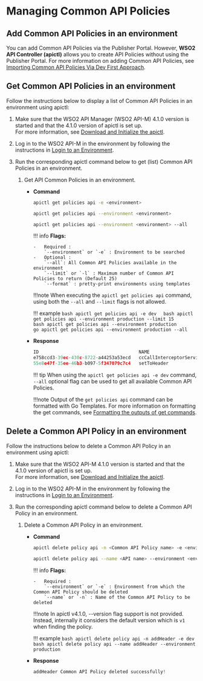 # Managing Common API Policies

## Add Common API Policies in an environment

You can add Common API Policies via the Publisher Portal.
However, **WSO2 API Controller (apictl)** allows you to create API Policies without using the Publisher Portal. For more information on adding Common API Policies, see [Importing Common API Policies Via Dev First Approach]({{base_path}}/install-and-setup/setup/api-controller/managing-apis-api-products/importing-common-api-policies-via-dev-first-approach).

## Get Common API Policies in an environment

Follow the instructions below to display a list of Common API Policies in an environment using apictl:

1.  Make sure that the WSO2 API Manager (WSO2 API-M) 4.1.0 version is started and that the 4.1.0 version of apictl is set up.   
     For more information, see [Download and Initialize the apictl]({{base_path}}/install-and-setup/setup/api-controller/getting-started-with-wso2-api-controller/#download-and-initialize-the-apictl).
2.  Log in to the WSO2 API-M in the environment by following the instructions in [Login to an Environment]({{base_path}}/install-and-setup/setup/api-controller/getting-started-with-wso2-api-controller/#login-to-an-environment).
3.  Run the corresponding apictl command below to get (list) Common API Policies in an environment.

    1. Get API Common Policies in an environment.

        -   **Command**
            ``` bash
            apictl get policies api -e <environment>
            ```
            ``` bash
            apictl get policies api --environment <environment>
            ```
            ``` bash
            apictl get policies api --environment <environment> --all 
            ```

            !!! info
                **Flags:**  
                
                -   Required :  
                    `--environment` or `-e` : Environment to be searched  
                -   Optional :
                    `--all`: All Common API Policies available in the environment
                    `--limit` or `-l` : Maximum number of Common API Policies to return (Default 25)
                    `--format` : pretty-print environments using templates

            !!!note
                When executing the `apictl get policies api` command, using both the `--all` and `--limit` flags is not allowed.

            !!! example
                ```bash
                apictl get policies api -e dev 
                ```
                ```bash
                apictl get policies api --environment production --limit 15 
                ```    
                ```bash
                apictl get policies api --environment production
                ```  
                ```go
                apictl get policies api --environment production --all 
                ```  

        -   **Response**

            ```go
            ID                                     NAME                       Display NAME               CATEGORY            APPLICABLE FLOWS     SUPPORTED GATEWAYS
            e758ccd3-39ec-430c-8722-a44253a53ecd   ccCallInterceptorService   Call Interceptor Service   Mediation           [request response]   [ChoreoConnect]
            55e8e47f-35ee-46b3-b097-5f347079c7c4   setToHeader                Set To Header              Mediation           [request]            [Synapse]
            ```
            
            !!! tip 
                When using the `apictl get policies api -e dev` command, `--all` optional flag can be used to 
                get all available Common API Policies.

            !!!note
                Output of the `get policies api` command can be formatted with Go Templates. For more information on formatting the get commands, see [Formatting the outputs of get commands]({{base_path}}/install-and-setup/setup/api-controller/advanced-topics/formatting-the-output-of-get-command).
               

## Delete a Common API Policy in an environment

Follow the instructions below to delete a Common API Policy in an environment using apictl:

1.  Make sure that the WSO2 API-M 4.1.0 version is started and that the 4.1.0 version of apictl is set up.   
For more information, see [Download and Initialize the apictl]({{base_path}}/install-and-setup/setup/api-controller/getting-started-with-wso2-api-controller/#download-and-initialize-the-apictl).
2.  Log in to the WSO2 API-M in the environment by following the instructions in [Login to an Environment]({{base_path}}/install-and-setup/setup/api-controller/getting-started-with-wso2-api-controller/#login-to-an-environment).
3.  Run the corresponding apictl command below to delete a Common API Policy in an environment.

    1. Delete a Common API Policy in an environment.

        -   **Command**
            ``` bash
            apictl delete policy api -n <Common API Policy name> -e <environment>
            ```
            ``` bash
            apictl delete policy api --name <API name> --environment <environment> 
            ```

            !!! info
                **Flags:**  
                
                -   Required :  
                    `--environment` or `-e` : Environment from which the Common API Policy should be deleted  
                    `--name` or `-n` : Name of the Common API Policy to be deleted  

            !!!note
                In apictl v4.1.0, --version flag support is not provided. Instead, internally it considers the default version which is `v1` when finding the policy.

            !!! example
                ```bash
                apictl delete policy api -n addHeader -e dev
                ```
                ```bash
                apictl delete policy api --name addHeader --environment production 
                ```

        -   **Response**

            ```go
            addHeader Common API Policy deleted successfully!
            ```